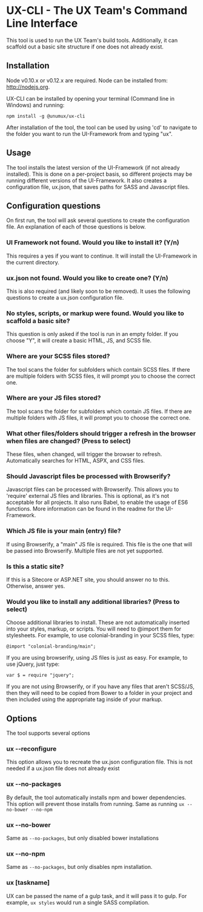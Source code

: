 # UX-CLI - The UX Team's Command Line Interface

This tool is used to run the UX Team's build tools. Additionally, it can scaffold out a basic site structure if one does not already exist.

## Installation

Node v0.10.x or v0.12.x are required. Node can be installed from: http://nodejs.org.

UX-CLI can be installed by opening your terminal (Command line in Windows) and running:

```
npm install -g @unumux/ux-cli
```

After installation of the tool, the tool can be used by using 'cd' to navigate to the folder you want to run the UI-Framework from and typing "ux".


## Usage

The tool installs the latest version of the UI-Framework (if not already installed). This is done on a per-project basis, so different projects may be running different versions of the UI-Framework. It also creates a configuration file, ux.json, that saves paths for SASS and Javascript files.

## Configuration questions

On first run, the tool will ask several questions to create the configuration file. An explanation of each of those questions is below.

### UI Framework not found. Would you like to install it? (Y/n)

This requires a yes if you want to continue. It will install the UI-Framework in the current directory.

### ux.json not found. Would you like to create one? (Y/n)

This is also required (and likely soon to be removed). It uses the following questions to create a ux.json configuration file.

### No styles, scripts, or markup were found. Would you like to scaffold a basic site?

This question is only asked if the tool is run in an empty folder. If you choose "Y", it will create a basic HTML, JS, and SCSS file.

### Where are your SCSS files stored?

The tool scans the folder for subfolders which contain SCSS files. If there are multiple folders with SCSS files, it will prompt you to choose the correct one.

### Where are your JS files stored?

The tool scans the folder for subfolders which contain JS files. If there are multiple folders with JS files, it will prompt you to choose the correct one.

### What other files/folders should trigger a refresh in the browser when files are changed? (Press <space> to select)

These files, when changed, will trigger the browser to refresh. Automatically searches for HTML, ASPX, and CSS files.

### Should Javascript files be processed with Browserify?

Javascript files can be processed with Browserify. This allows you to 'require' external JS files and libraries. This is optional, as it's not acceptable for all projects. It also runs Babel, to enable the usage of ES6 functions. More information can be found in the readme for the UI-Framework.

### Which JS file is your main (entry) file?

If using Browserify, a "main" JS file is required. This file is the one that will be passed into Browserify. Multiple files are not yet supported.

### Is this a static site?

If this is a Sitecore or ASP.NET site, you should answer no to this. Otherwise, answer yes.

### Would you like to install any additional libraries? (Press <space> to select)

Choose additional libraries to install. These are not automatically inserted into your styles, markup, or scripts. You will need to @import them for stylesheets. For example, to use colonial-branding in your SCSS files, type:

```
@import "colonial-branding/main";
```

If you are using browserify, using JS files is just as easy. For example, to use jQuery, just type:

```
var $ = require "jquery";
```

If you are not using Browserify, or if you have any files that aren't SCSS/JS, then they will need to be copied from Bower to a folder in your project and then included using the appropriate tag inside of your markup.

## Options

The tool supports several options

### ux --reconfigure

This option allows you to recreate the ux.json configuration file. This is not needed if a ux.json file does not already exist


### ux --no-packages

By default, the tool automatically installs npm and bower dependencies. This option will prevent those installs from running. Same as running `ux --no-bower --no-npm`


### ux --no-bower

Same as `--no-packages`, but only disabled bower installations

### ux --no-npm

Same as `--no-packages`, but only disables npm installation.

### ux [taskname]

UX can be passed the name of a gulp task, and it will pass it to gulp. For example, `ux styles` would run a single SASS compilation.
